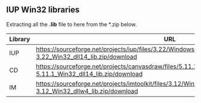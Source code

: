 
## IUP Win32 libraries

Extracting all the **.lib** file to here from the *.zip below.

Library | URL 
---------|----------
 IUP | https://sourceforge.net/projects/iup/files/3.22/Windows%20Libraries/Dynamic/iup-3.22_Win32_dll14_lib.zip/download 
 CD | https://sourceforge.net/projects/canvasdraw/files/5.11.1/Windows%20Libraries/Dynamic/cd-5.11.1_Win32_dll14_lib.zip/download 
 IM | https://sourceforge.net/projects/imtoolkit/files/3.12/Windows%20Libraries/Dynamic/im-3.12_Win32_dllw4_lib.zip/download